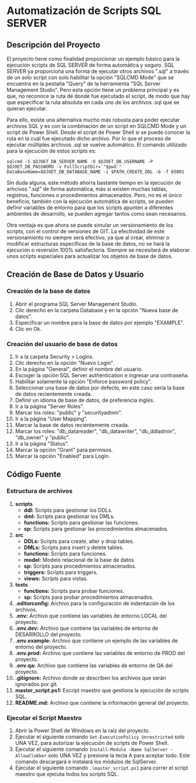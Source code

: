 # Automatización de Scripts SQL SERVER

## Descripción del Proyecto

El proyecto tiene como finalidad proporcionar un ejemplo básico para la ejecución scripts de SQL SERVER de forma automática y seguro. SQL SERVER ya proporciona una forma de ejecutar otros archivos ".sql" a través de un solo script con solo habilitar la opción "SQLCMD Mode" que se encuentra en la pestaña "Query" de la herramienta "SQL Server Management Studio". Pero esta opción tiene un problema principal y es que, no reconoce la ruta de donde fue ejecutado el script, de modo que hay que especificar la ruta absoluta en cada uno de los archivos .sql que se quieran ejecutar.

Para ello, existe una alternativa mucho más robusta para poder ejecutar archivos SQL y es con la combinación de un script en SQLCMD Mode y un script de Power Shell. Desde el script de Power Shell si se puede conocer la ruta en la cuál fue ejecutado dicho archivo. Por lo que el proceso de ejecutar múltiples archivos .sql se vuelve automático. El comando utilizado para la ejecución de estos scripts es:

```
sqlcmd -S $DJOET_DB_SERVER_NAME -U $DJOET_DB_USERNAME -P $DJOET_DB_PASSWORD -v FullScriptDir=`"$pwd`" DataBaseName=$DJOET_DB_DATABASE_NAME -i $PATH_CREATE_DDL -b -f 65001
```

Sin duda alguna, este método ahorra bastante tiempo en la ejecución de arhcivos ".sql" de forma automática, más si existen muchas tablas, registros, funciones o procedimientos almacenados. Pero, no es el único beneficio, también con la ejecución automática de scripts, se pueden definir variables de entorno para que los scripts apunten a diferentes ambientes de desarrollo, se pueden agregar tantos como sean necesarios.

Otra ventaja es que ahora se puede simular un versionamiento de los scripts, con el control de versiones de GIT. La efectividad de este versionamiento no siempre será efectivo, ya que al crear, eliminar o modificar estructuras específicas de la base de datos, no se hará la ejecución o reversión 100% satisfactoria. Siempre se necesitará de elaborar unos scripts especiales para actualizar los objetos de base de datos.

## Creación de Base de Datos y Usuario

### Creación de la base de datos

1. Abrir el programa SQL Server Management Studio.
2. Clic derecho en la carpeta Database y en la opción "Nueva base de datos".
3. Especificar un nombre para la base de datos por ejemplo "EXAMPLE".
4. Clic en Ok.

### Creación del usuario de base de datos

1. Ir a la carpeta Security > Logins.
2. Clic derecho en la opción "Nuevo Login".
3. En la página "General", definir el nombre del usuario.
4. Escoger la opción SQL Server authentication e ingresar una contraseña.
5. Habilitar solamente la opción "Enforce password policy".
6. Seleccionar una base de datos por defecto, en este caso sería la base de datos recientemente creada.
7. Definir un idioma de base de datos, de preferencia inglés.
8. Ir a la página "Server Roles".
9. Marcar los roles: "public" y "securityadmin".
10. Ir a la página "User Mapping".
11. Marcar la base de datos recientemente creada.
12. Marcar los roles: "db_datareader", "db_datawriter", "db_ddladmin", "db_owner" y "public".
13. Ir a la página "Status".
14. Marcar la opción "Grant" para permisos.
15. Marcar la opción "Enabled" para Login.

## Código Fuente

### Estructura de archivos

1. **scripts**
    - **ddl:** Scripts para gestionar los DDLs.
    - **dml:** Scripts para gestionar los DMLs.
    - **functions:** Scripts para gestionar las funciones.
    - **sp:** Scripts para gestionar las procedimientos almacenados.
2. **src**
    - **DDLs:** Scripts para create, alter y drop tables.
    - **DMLs:** Scripts para insert y delete tables.
    - **functions:** Scripts para funciones.
    - **model:** Modelo relacional de la base de datos
    - **sp:** Scripts para procedimientos almacenados.
    - **triggers:** Scripts para triggers.
    - **views:** Scripts para vistas.
3. **tests**
    - **functions:** Scripts para probar funciones.
    - **sp:** Scripts para probar procedimientos almacenados.
4. **.editorconfig:** Archivo para la configuración de indentación de los archivos.
5. **.env:** Archivo que contiene las variables de entorno LOCAL del proyecto.
6. **.env.dev:** Archivo que contiene las variables de entorno de DESARROLLO del proyecto.
7. **.env.example:** Archivo que contiene un ejemplo de las variables de entorno del proyecto.
8. **.env.prod:** Archivo que contiene las variables de entorno de PROD del proyecto.
9. **.env.qa:** Archivo que contiene las variables de entorno de QA del proyecto.
10. **.gitignore:** Archivo donde se describen los archivos que serán ignorados por git.
11. **master_script.ps1:** Escript maestro que gestiona la ejecución de scripts SQL.
12. **README.md:** Archivo que contiene la información general del proyecto.

### Ejecutar el Script Maestro

1. Abrir la Power Shell de Windows en la raíz del proyecto.
2. Ejecutar el siguiente comando `Set-ExecutionPolicy Unrestricted` solo UNA VEZ, para autorizar la ejecución de scripts de Power Shell.
3. Ejecutar el siguiente comando `Install-Module -Name SqlServer -AllowClobber` solo UNA VEZ y presione la tecla A para aceptar todo. Este comando descargará e instalará los módulos de SqlServer.
4. Ejecutar el siguiente comando `.\master_script.ps1` para correr el script maestro que ejecuta todos los scripts SQL.
